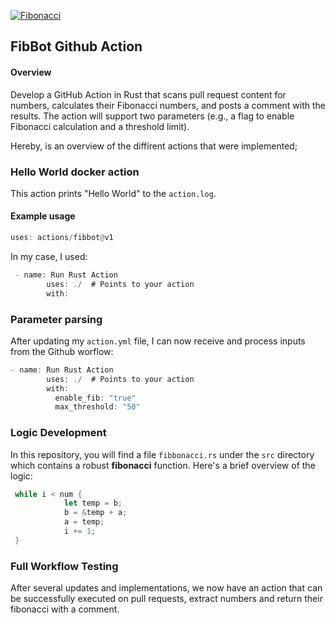 
[![Fibonacci](https://github.com/freshystar/fibbot/actions/workflows/build.yml/badge.svg)](https://github.com/freshystar/fibbot/actions/workflows/build.yml)


## FibBot Github Action
#### Overview

Develop a GitHub Action in Rust that scans pull request content for numbers, calculates their Fibonacci numbers, and posts a comment with the results. The action will support two parameters (e.g., a flag to enable Fibonacci calculation and a threshold limit).

Hereby, is an overview of the diffirent actions that were implemented;

### Hello World docker action 

This action prints "Hello World" to the `action.log`.

#### Example usage

```rs
uses: actions/fibbot@v1
```
In my case, I used:
```rs
 - name: Run Rust Action
        uses: ./  # Points to your action
        with:
```


### Parameter parsing
 After updating my `action.yml` file, I can now receive and process inputs from the Github worflow:
```rs
- name: Run Rust Action
        uses: ./  # Points to your action
        with:
          enable_fib: "true"
          max_threshold: "50"
```

### Logic  Development

In this repository, you will find a file `fibbonacci.rs` under the `src` directory which contains a robust **fibonacci** function.
Here's a brief overview of the logic:
```rs
 while i < num {
            let temp = b;
            b = &temp + a;
            a = temp;
            i += 1;
 }
 ```

### Full Workflow Testing

After several updates and implementations, we now have an action that can be successfully executed on pull requests, extract numbers and return their fibonacci with a comment.



